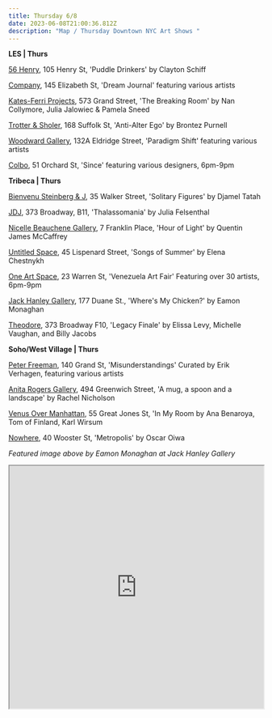 ```yaml
---
title: Thursday 6/8
date: 2023-06-08T21:00:36.812Z
description: "Map / Thursday Downtown NYC Art Shows "
---
```

**L﻿ES | Thurs**

[56 Henry](https://56henry.nyc/exhibitions/puddle-drinkers), 105 Henry St, 'Puddle Drinkers' by Clayton Schiff

[Company](https://companygallery.us/), 145 Elizabeth St, 'Dream Journal' featuring various artists

[Kates-Ferri Projects](https://www.katesferriprojects.com/work/028-the-breaking-room-nan-collymore-julia-jalowiec-pamela-sneed), 573 Grand Street, 'The Breaking Room' by Nan Collymore, Julia Jalowiec & Pamela Sneed

[Trotter & Sholer](https://trotterandsholer.com/exhibition/anti-alter-ego/), 168 Suffolk St, 'Anti-Alter Ego' by Brontez Purnell

[Woodward Gallery](https://woodwardgallery.net/paradigm-shift/), 132A Eldridge Street, 'Paradigm Shift' featuring various artists

[C﻿olbo](https://www.instagram.com/colbo.nyc), 51 Orchard St, 'Since' featuring various designers, 6pm-9pm

**Tribeca | Thurs**

[Bienvenu Steinberg & J](http://www.bienvenusteinbergandpartner.com/exhibitions/djamel-tatah), 35 Walker Street, 'Solitary Figures' by Djamel Tatah

[JDJ](https://jdj.world/projects/julia-felsenthal/), 373 Broadway, B11, 'Thalassomania' by Julia Felsenthal

[Nicelle Beauchene Gallery](https://nicellebeauchene.com/exhibitions/quentin-james-mccaffrey/), 7 Franklin Place, 'Hour of Light' by Quentin James McCaffrey

[Untitled Space](https://untitled-space.com/elena-chestnykh-songs-of-summer-solo-exhibition/), 45 Lispenard Street, 'Songs of Summer' by Elena Chestnykh

[One Art Space](https://oneartspace.com/venezuela-art-fair-iii-edition-nyc-2023-thursday-june-8th-saturday-june-11th/), 23 Warren St, 'Venezuela Art Fair' Featuring over 30 artists, 6pm-9pm

[Jack Hanley Gallery](https://www.jackhanley.com/exhibitions/eamon-monaghan), 177 Duane St., 'Where's My Chicken?' by Eamon Monaghan

[Theodore](https://www.theodoreart.com/future), 373 Broadway F10, 'Legacy Finale' by Elissa Levy, Michelle Vaughan, and Billy Jacobs

**S﻿oho/West Village | Thurs**

[Peter Freeman](https://www.peterfreemaninc.com/exhibitions/misunderstandings), 140 Grand St, 'Misunderstandings' Curated by Erik Verhagen, featuring various artists

[Anita Rogers Gallery](https://www.anitarogersgallery.com/exhibitions/rachel-nicholson), 494 Greenwich Street, 'A mug, a spoon and a landscape' by Rachel Nicholson

[Venus Over Manhattan](https://www.venusovermanhattan.com/exhibitions/in-my-room-ana-benaroya-tom-of-finland-karl-wirsum), 55 Great Jones St, 'In My Room by Ana Benaroya, Tom of Finland, Karl Wirsum

[Nowhere](https://www.nowhere-nyc.com/exhibitions/metropolis), 40 Wooster St, 'Metropolis' by Oscar Oiwa

*F﻿eatured image above by Eamon Monaghan at Jack Hanley Gallery*

<iframe src="https://www.google.com/maps/d/u/3/embed?mid=14MsrYSrBPLQMlt35W0OEdhHOSDCJBK0&ehbc=2E312F" width="100%" height="480"></iframe>